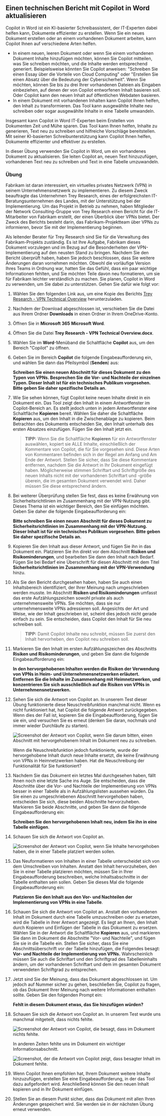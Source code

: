 
Einen technischen Bericht mit Copilot in Word aktualisieren
---
Copilot in Word ist ein KI-basierter Schreibassistent, der IT-Experten dabei helfen kann, Dokumente effizienter zu erstellen. Wenn Sie ein neues Dokument erstellen oder an einem vorhandenen Dokument arbeiten, kann Copilot Ihnen auf verschiedene Arten helfen.

 -  In einem neuen, leeren Dokument oder wenn Sie einem vorhandenen Dokument Inhalte hinzufügen möchten, können Sie Copilot mitteilen, was Sie schreiben möchten, und die Inhalte werden entsprechend generiert. Beispielsweise könnten Sie Copilot anweisen: "Schreiben Sie einen Essay über die Vorteile von Cloud Computing" oder "Erstellen Sie einen Absatz über die Bedeutung der Cybersicherheit". Wenn Sie möchten, können Sie bis zu drei Ihrer vorhandenen Dateien als Eingaben einbeziehen, auf denen der von Copilot entworfenen Inhalt basieren soll. Oder Copilot kann den neuen Inhalt auf öffentlichen Webdaten basieren.
 -  In einem Dokument mit vorhandenen Inhalten kann Copilot Ihnen helfen, den Inhalt zu transformieren. Das Tool kann ausgewählte Inhalte neu schreiben oder sogar ausgewählte Inhalte in eine Tabelle umwandeln.

Insgesamt kann Copilot in Word IT-Experten beim Erstellen von Dokumenten Zeit und Mühe sparen. Das Tool kann Ihnen helfen, Inhalte zu generieren, Text neu zu schreiben und hilfreiche Vorschläge bereitstellen. Mit seiner KI-basierten Schreibunterstützung kann Copilot Ihnen helfen, Dokumente effizienter und effektiver zu erstellen.

In dieser Übung verwenden Sie Copilot in Word, um ein vorhandenes Dokument zu aktualisieren. Sie leiten Copilot an, neuen Text hinzuzufügen, vorhandenen Text neu zu schreiben und Text in eine Tabelle umzuwandeln.

### Übung

Fabrikam ist daran interessiert, ein virtuelles privates Netzwerk (VPN) in seinem Unternehmensnetzwerk zu implementieren. Zu diesem Zweck beauftragte das Unternehmen Trey Research, eines der erfolgreichsten IT-Beratungsunternehmen des Landes, mit der Unterstützung bei der Implementierung. Um das Projekt in Betrieb zu nehmen, haben Mitglieder der Network Consulting-Gruppe von Trey Research einen Bericht für die IT-Mitarbeiter von Fabrikam erstellt, der einen Überblick über VPNs bietet. Der Zweck des Berichts besteht darin, das Fabrikam-Projektteam über VPNs zu informieren, bevor Sie mit der Implementierung beginnen.

Als leitender Berater für Trey Research sind Sie für die Verwaltung des Fabrikam-Projekts zuständig. Es ist Ihre Aufgabe, Fabrikam dieses Dokument vorzulegen und im Bezug auf die Besonderheiten der VPN-Implementierung auf den neusten Stand zu bringen. Nachdem Sie den Bericht überprüft haben, haben Sie jedoch beschlossen, dass Sie weitere Änderungen daran vornehmen möchten. Obwohl die vorläufige Version Ihres Teams in Ordnung war, hatten Sie das Gefühl, dass ein paar wichtige Informationen fehlten, und Sie möchten Teile davon neu formatieren, um sie für Fabrikam leichter verständlich zu machen. Sie planen, Copilot in Word zu verwenden, um Sie dabei zu unterstützen. Gehen Sie dafür wie folgt vor:

1.  Wählen Sie den folgenden Link aus, um eine Kopie des Berichts [Trey Research - VPN Technical Overview](https://go.microsoft.com/fwlink/?linkid=2269129) herunterzuladen.
2.  Nachdem der Download abgeschlossen ist, verschieben Sie die Datei aus Ihrem Ordner **Downloads** in einen Ordner in Ihrem OneDrive-Konto.
3.  Öffnen Sie in **Microsoft 365** **Microsoft Word**.
4.  Öffnen Sie die Datei **Trey Research - VPN Technical Overview.docx**.
5.  Wählen Sie im **Word**-Menüband die Schaltfläche **Copilot** aus, um den Bereich "Copilot" zu öffnen.
6.  Geben Sie im Bereich **Copilot** die folgende Eingabeaufforderung ein, und wählen Sie dann das Pfeilsymbol (**Senden**) aus:
    
    **Schreiben Sie einen neuen Abschnitt für dieses Dokument zu den Typen von VPNs. Besprechen Sie die Vor- und Nachteile der einzelnen Typen. Dieser Inhalt ist für ein technisches Publikum vorgesehen. Bitte geben Sie daher spezifische Details an.**
7.  Wie Sie sehen können, fügt Copilot keine neuen Inhalte direkt in ein Dokument ein. Das Tool zeigt den Inhalt in einem Antwortfenster im Copilot-Bereich an. Es stellt jedoch unten in jedem Antwortfenster eine Schaltfläche **Kopieren** bereit. Wählen Sie daher die Schaltfläche **Kopieren** aus, um den Inhalt in die Zwischenablage zu kopieren. Beim Betrachten des Dokuments entscheiden Sie, den Inhalt unterhalb des ersten Absatzes einzufügen. Fügen Sie den Inhalt jetzt ein.
    
    > **TIPP:** Wenn Sie die Schaltfläche **Kopieren** für ein Antwortfenster auswählen, kopiert sie ALLE Inhalte, einschließlich der Kommentare von Copilot, die für Sie vorgesehen sind. Diese Arten von Kommentaren befinden sich in der Regel am Anfang und Am Ende der Antwort. Stellen Sie sicher, dass Sie diese Kommentare entfernen, nachdem Sie die Antwort in Ihr Dokument eingefügt haben. Möglicherweise stimmen Schriftart und Schriftgröße des neuen Inhalts nicht mit der vorhandenen Schriftart und -größe überein, die im gesamten Dokument verwendet wird. Daher müssen Sie diese entsprechend ändern.

8.  Bei weiterer Überprüfung stellen Sie fest, dass es keine Erwähnung von Sicherheitsrichtlinien im Zusammenhang mit der VPN-Nutzung gibt. Dieses Thema ist ein wichtiger Bereich, den Sie einfügen möchten. Geben Sie daher die folgende Eingabeaufforderung ein:
    
    **Bitte schreiben Sie einen neuen Abschnitt für dieses Dokument zu Sicherheitsrichtlinien im Zusammenhang mit der VPN-Nutzung. Dieser Inhalt ist für ein technisches Publikum vorgesehen. Bitte geben Sie daher spezifische Details an.**
9.  Kopieren Sie den Inhalt aus dieser Antwort, und fügen Sie ihn in das Dokument ein. Platzieren Sie ihn direkt vor dem Abschnitt **Risiken und Risikominderungen**, und bearbeiten Sie dann den Inhalt nach Bedarf. Fügen Sie bei Bedarf eine Überschrift für diesen Abschnitt mit dem Titel **Sicherheitsrichtlinien im Zusammenhang mit der VPN-Verwendung** hinzu.
10. Als Sie den Bericht durchgesehen haben, haben Sie auch einen Inhaltsbereich identifiziert, der Ihrer Meinung nach umgeschrieben werden musste. Im Abschnitt **Risiken und Risikominderungen** umfasst das erste Aufzählungszeichen sowohl private als auch unternehmensweite VPNs. Sie möchten, dass sie nur unternehmensweite VPNs adressieren soll. Angesichts der Art und Weise, wie der Inhalt geschrieben ist, scheint dies jedoch nicht gerade einfach zu sein. Sie entscheiden, dass Copilot den Inhalt für Sie neu schreiben soll.
    
    > **TIPP:** Damit Copilot Inhalte neu schreibt, müssen Sie zuerst den Inhalt hervorheben, den Copilot neu schreiben soll.
    
11. Markieren Sie den Inhalt im ersten Aufzählungszeichen des Abschnitts **Risiken und Risikominderungen**, und geben Sie dann die folgende Eingabeaufforderung ein:
    
    **In den hervorgehobenen Inhalten werden die Risiken der Verwendung von VPNs in Heim- und Unternehmensnetzwerken erläutert. Entfernen Sie die Inhalte im Zusammenhang mit Heimnetzwerken, und konzentrieren Sie sich ausschließlich auf die Risiken von VPNs in Unternehmensnetzwerken.** 
12. Sehen Sie sich die Antwort von Copilot an. In unserem Test dieser Übung funktionierte diese Neuschreibfunktion manchmal nicht. Wenn es nicht funktioniert hat, hat Copilot die folgende Antwort zurückgegeben. Wenn dies der Fall ist, kopieren Sie die Eingabeaufforderung, fügen Sie sie ein, und versuchen Sie es erneut (denken Sie daran, nochmals und immer wieder Durchläufe zu starten).

    ![Screenshot der Antwort von Copilot, wenn Sie darum bitten, einen Abschnitt mit hervorgehobenem Inhalt im Dokument neu zu schreiben.](../media/copilot-word-rewrite-message-6814b109.png)
    
    
    Wenn die Neuschreibfunktion jedoch funktionierte, wurde der hervorgehobene Inhalt durch neue Inhalte ersetzt, die keine Erwähnung von VPNs in Heimnetzwerken haben. Hat die Neuschreibung der Funktionalität für Sie funktioniert?
14. Nachdem Sie das Dokument ein letztes Mal durchgesehen haben, fällt Ihnen noch eine letzte Sache ins Auge. Sie entscheiden, dass die Abschnitte über die Vor- und Nachteile der Implementierung von VPNs besser in einer Tabelle als in Aufzählungslisten aussehen würden. Da Sie einen zu umgeschriebenen Abschnitt hervorgehoben haben, entscheiden Sie sich, diese beiden Abschnitte hervorzuheben. Markieren Sie beide Abschnitte, und geben Sie dann die folgende Eingabeaufforderung ein:
    
    **Schreiben Sie den hervorgehobenen Inhalt neu, indem Sie ihn in eine Tabelle einfügen**.
15. Schauen Sie sich die Antwort von Copilot an.

    ![Screenshot der Antwort von Copilot, wenn Sie Inhalte hervorgehoben haben, die in einer Tabelle platziert werden sollen.](../media/copilot-word-table-message-04366b21.png)
    
16. Das Neuformatieren von Inhalten in einer Tabelle unterscheidet sich von dem Umschreiben von Inhalten. Anstatt den Inhalt hervorzuheben, den Sie in einer Tabelle platzieren möchten, müssen Sie in Ihrer Eingabeaufforderung beschreiben, welche Inhaltsabschnitte in der Tabelle enthalten sein sollen. Geben Sie dieses Mal die folgende Eingabeaufforderung ein:
    
    **Platzieren Sie den Inhalt aus den Vor- und Nachteilen der Implementierung von VPNs in eine Tabelle**.
17. Schauen Sie sich die Antwort von Copilot an. Anstatt den vorhandenen Inhalt im Dokument durch eine Tabelle umzuschreiben oder zu ersetzen, wird die Tabelle in ihrer Antwort angezeigt. Es liegt an Ihnen, den Inhalt durch Kopieren und Einfügen der Tabelle in das Dokument zu ersetzen. Wählen Sie in der Antwort die Schaltfläche **Kopieren** aus, und markieren Sie dann im Dokument die Abschnitte "Vor- und Nachteile", und fügen Sie sie in die Tabelle ein. Stellen Sie sicher, dass Sie eine Abschnittsüberschrift vor der Tabelle hinzufügen, die Folgendes besagt: **Vor- und Nachteile der Implementierung von VPNs.** Wahrscheinlich müssen Sie auch die Schriftart und den Schriftgrad des Tabelleninhalts ändern, um der vorhandenen Schriftart und dem im gesamten Dokument verwendeten Schriftgrad zu entsprechen.
18. Jetzt sind Sie der Meinung, dass das Dokument abgeschlossen ist. Um jedoch auf Nummer sicher zu gehen, beschließen Sie, Copilot zu fragen, ob das Dokument Ihrer Meinung nach weitere Informationen enthalten sollte. Geben Sie den folgenden Prompt ein:
    
    **Fehlt in diesem Dokument etwas, das Sie hinzufügen würden?**
19. Schauen Sie sich die Antwort von Copilot an. In unserem Test wurde uns manchmal mitgeteilt, dass nichts fehlte.

    ![Screenshot der Antwort von Copilot, die besagt, dass im Dokument nichts fehlte.](../media/copilot-word-missing-message-c39cf0e6.png)
    
    
    In anderen Zeiten fehlte uns im Dokument ein wichtiger Informationsabschnitt.
    
    ![Screenshot, der die Antwort von Copilot zeigt, dass besagter Inhalt im Dokument fehlte.](../media/copilot-word-add-more-message-f0e586c3.png)
    
19. Wenn Copilot Ihnen empfohlen hat, Ihrem Dokument weitere Inhalte hinzuzufügen, erstellen Sie eine Eingabeaufforderung, in der das Tool dazu aufgefordert wird. Anschließend können Sie den neuen Inhalt kopieren und in Ihr Dokument einfügen.
20. Stellen Sie an diesem Punkt sicher, dass das Dokument mit allen Ihren Änderungen gespeichert wird. Sie werden sie in der nächsten Übung erneut verwenden.

